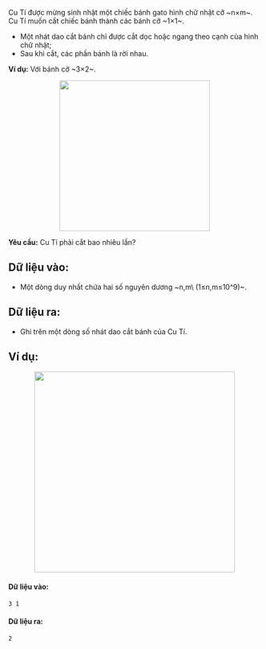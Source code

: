 Cu Tí được mừng sinh nhật một chiếc bánh gato hình chữ nhật cỡ ~n×m~. Cu Tí muốn cắt chiếc bánh thành các bánh cỡ ~1×1~. 
- Một nhát dao cắt bánh chỉ được cắt dọc hoặc ngang theo cạnh của hình chữ nhật;
- Sau khi cắt, các phần bánh là rời nhau.

**Ví dụ:** Với bánh cỡ ~3×2~.
<center><img src="/images/problems/182/CUTTING.png" width="300px" /></center>

**Yêu cầu:** Cu Tí phải cắt bao nhiêu lần?
## Dữ liệu vào:
- Một dòng duy nhất chứa hai số nguyên dương ~n,m\ (1≤n,m≤10^9)~.

## Dữ liệu ra:
- Ghi trên một dòng số nhát dao cắt bánh của Cu Tí.

## Ví dụ:
<center><img src="/images/problems/182/CUTTING2.png" width="400px" /></center>

#### Dữ liệu vào:
```
3 1
```

#### Dữ liệu ra:
```
2
```